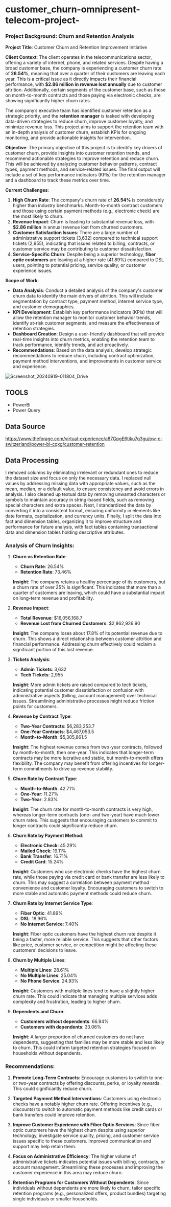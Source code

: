 # customer_churn-omnipresent-telecom-project-
### Project Background: Churn and Retention Analysis

**Project Title**: Customer Churn and Retention Improvement Initiative

**Client Context**:
The client operates in the telecommunications sector, offering a variety of internet, phone, and related services. Despite having a broad customer base, the company is experiencing a customer churn rate of **26.54%**, meaning that over a quarter of their customers are leaving each year. This is a critical issue as it directly impacts their financial performance, with **$2.86 million in revenue lost annually** due to customer attrition. Additionally, certain segments of the customer base, such as those on month-to-month contracts and those paying via electronic checks, are showing significantly higher churn rates.

The company’s executive team has identified customer retention as a strategic priority, and the **retention manager** is tasked with developing data-driven strategies to reduce churn, improve customer loyalty, and minimize revenue loss. This project aims to support the retention team with an in-depth analysis of customer churn, establish KPIs for ongoing monitoring, and provide actionable insights for intervention.

**Objective**:
The primary objective of this project is to identify key drivers of customer churn, provide insights into customer retention trends, and recommend actionable strategies to improve retention and reduce churn. This will be achieved by analyzing customer behavior patterns, contract types, payment methods, and service-related issues. The final output will include a set of key performance indicators (KPIs) for the retention manager and a dashboard to track these metrics over time.

**Current Challenges**:
1. **High Churn Rate**: The company's churn rate of **26.54%** is considerably higher than industry benchmarks. Month-to-month contract customers and those using certain payment methods (e.g., electronic check) are the most likely to churn.
2. **Revenue Impact**: Churn is leading to substantial revenue loss, with **$2.86 million** in annual revenue lost from churned customers.
3. **Customer Satisfaction Issues**: There are a large number of administrative support tickets (3,632) compared to technical support tickets (2,955), indicating that issues related to billing, contracts, or customer service may be contributing to customer dissatisfaction.
4. **Service-Specific Churn**: Despite being a superior technology, **fiber optic customers** are leaving at a higher rate (41.89%) compared to DSL users, pointing to potential pricing, service quality, or customer experience issues.

**Scope of Work**:
- **Data Analysis**: Conduct a detailed analysis of the company's customer churn data to identify the main drivers of attrition. This will include segmentation by contract type, payment method, internet service type, and customer demographics.
- **KPI Development**: Establish key performance indicators (KPIs) that will allow the retention manager to monitor customer behavior trends, identify at-risk customer segments, and measure the effectiveness of retention strategies.
- **Dashboard Creation**: Design a user-friendly dashboard that will provide real-time insights into churn metrics, enabling the retention team to track performance, identify trends, and act proactively.
- **Recommendations**: Based on the data analysis, develop strategic recommendations to reduce churn, including contract optimization, payment method interventions, and improvements in customer service and experience.



![Screenshot_20240919-011804_Drive](https://github.com/user-attachments/assets/34212bf2-cb67-4178-8330-c809ee71bb3b)


## **TOOLS**
- PowerBi
- Power Query

## **Data Source**
https://www.theforage.com/virtual-experience/a87GpgE6tiku7q3gu/pw-c-switzerland/power-bi-cqxg/customer-retention

## **Data Processing**
I removed columns by eliminating irrelevant or redundant ones to reduce the dataset size and focus on only the necessary data. I replaced null values by addressing missing data with appropriate values, such as the mean, median, or a default value, to ensure consistency and avoid errors in analysis. I also cleaned up textual data by removing unwanted characters or symbols to maintain accuracy in string-based fields, such as removing special characters and extra spaces.
Next, I standardized the data by converting it into a consistent format, ensuring uniformity in elements like date formats, capitalization, and currency units. Finally, I split the data into fact and dimension tables, organizing it to improve structure and performance for future analysis, with fact tables containing transactional data and dimension tables holding descriptive attributes.

### Analysis of Churn Insights:

1. **Churn vs Retention Rate**:
   - **Churn Rate**: 26.54%
   - **Retention Rate**: 73.46%

   **Insight**: The company retains a healthy percentage of its customers, but a churn rate of over 25% is significant. This indicates that more than a quarter of customers are leaving, which could have a substantial impact on long-term revenue and profitability.

2. **Revenue Impact**:
   - **Total Revenue**: $16,056,168.7
   - **Revenue Lost from Churned Customers**: $2,862,926.90

   **Insight**: The company loses about 17.8% of its potential revenue due to churn. This shows a direct relationship between customer attrition and financial performance. Addressing churn effectively could reclaim a significant portion of this lost revenue.

3. **Tickets Analysis**:
   - **Admin Tickets**: 3,632
   - **Tech Tickets**: 2,955

   **Insight**: More admin tickets are raised compared to tech tickets, indicating potential customer dissatisfaction or confusion with administrative aspects (billing, account management) over technical issues. Streamlining administrative processes might reduce friction points for customers.

4. **Revenue by Contract Type**:
   - **Two-Year Contracts**: $6,283,253.7
   - **One-Year Contracts**: $4,467,053.5
   - **Month-to-Month**: $5,305,861.5

   **Insight**: The highest revenue comes from two-year contracts, followed by month-to-month, then one-year. This indicates that longer-term contracts may be more lucrative and stable, but month-to-month offers flexibility. The company may benefit from offering incentives for longer-term commitments to drive up revenue stability.

5. **Churn Rate by Contract Type**:
   - **Month-to-Month**: 42.71%
   - **One-Year**: 11.27%
   - **Two-Year**: 2.83%

   **Insight**: The churn rate for month-to-month contracts is very high, whereas longer-term contracts (one- and two-year) have much lower churn rates. This suggests that encouraging customers to commit to longer contracts could significantly reduce churn.

6. **Churn Rate by Payment Method**:
   - **Electronic Check**: 45.29%
   - **Mailed Check**: 19.11%
   - **Bank Transfer**: 16.71%
   - **Credit Card**: 15.24%

   **Insight**: Customers who use electronic checks have the highest churn rate, while those paying via credit card or bank transfer are less likely to churn. This may suggest a correlation between payment method convenience and customer loyalty. Encouraging customers to switch to more stable and automatic payment methods could reduce churn.

7. **Churn Rate by Internet Service Type**:
   - **Fiber Optic**: 41.89%
   - **DSL**: 18.96%
   - **No Internet Service**: 7.40%

   **Insight**: Fiber optic customers have the highest churn rate despite it being a faster, more reliable service. This suggests that other factors like price, customer service, or competition might be affecting these customers' decisions to leave.

8. **Churn by Multiple Lines**:
   - **Multiple Lines**: 28.61%
   - **No Multiple Lines**: 25.04%
   - **No Phone Service**: 24.93%

   **Insight**: Customers with multiple lines tend to have a slightly higher churn rate. This could indicate that managing multiple services adds complexity and frustration, leading to higher churn.

9. **Dependents and Churn**:
   - **Customers without dependents**: 66.94%
   - **Customers with dependents**: 33.06%

   **Insight**: A larger proportion of churned customers do not have dependents, suggesting that families may be more stable and less likely to churn. This could inform targeted retention strategies focused on households without dependents.

### Recommendations:

1. **Promote Long-Term Contracts**: 
   Encourage customers to switch to one- or two-year contracts by offering discounts, perks, or loyalty rewards. This could significantly reduce churn.

2. **Targeted Payment Method Interventions**: 
   Customers using electronic checks have a notably higher churn rate. Offering incentives (e.g., discounts) to switch to automatic payment methods like credit cards or bank transfers could improve retention.

3. **Improve Customer Experience with Fiber Optic Services**:
   Since fiber optic customers have the highest churn despite using superior technology, investigate service quality, pricing, and customer service issues specific to these customers. Improved communication and support may help retain them.

4. **Focus on Administrative Efficiency**:
   The higher volume of administrative tickets indicates potential issues with billing, contracts, or account management. Streamlining these processes and improving the customer experience in this area may reduce churn.

5. **Retention Programs for Customers Without Dependents**:
   Since individuals without dependents are more likely to churn, tailor specific retention programs (e.g., personalized offers, product bundles) targeting single individuals or smaller households.
